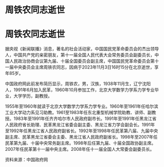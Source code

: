# 周铁农同志逝世

# 周铁农同志逝世

据央视《新闻联播》消息，著名的社会活动家，中国国民党革命委员会的杰出领导人，中国共产党的亲密朋友，第十一届全国人民代表大会常务委员会副委员长，中国人民政治协商会议第九届、十届全国委员会副主席，中国国民党革命委员会第十一届中央委员会主席周铁农同志，因病于2023年11月3日16时15分在北京逝世，享年85岁。

中国政府网此前发布简历显示，周铁农，男，汉族，1938年11月生，辽宁沈阳人，1991年6月加入民革，1960年10月参加工作，北京大学数学力学系力学专业毕业，大学学历，副教授。

1955年至1960年就读于北京大学数学力学系力学专业。1960年至1961年任哈尔滨工业大学动力系见习助教。1961至1983年任东北重型机械学院助教、讲师、副教授。1983年至1991年任齐齐哈尔市人民政府副市长。1991年至1991年任黑龙江省人民政府省长助理、民革黑龙江省委会副主委、黑龙江省力学会副会长。1991年至1992年任黑龙江省人民政府副省长。1992年至1998年任民革第八届、九届中央副主席、民革黑龙江省委会主委、黑龙江省人民政府副省长。1998年至2007年任民革第九届、十届中央常务副主席。1998年后任第九届、十届全国政协副主席。2007年任民革第十一届中央主席。2008年任十一届全国人大常委会副委员长。

资料来源：中国政府网

